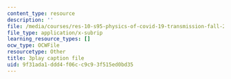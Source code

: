 ```yaml
---
content_type: resource
description: ''
file: /media/courses/res-10-s95-physics-of-covid-19-transmission-fall-2020/9f31ada1ddd4f06cc9c93f515ed0bd35_NXquyoAX1_M.srt
file_type: application/x-subrip
learning_resource_types: []
ocw_type: OCWFile
resourcetype: Other
title: 3play caption file
uid: 9f31ada1-ddd4-f06c-c9c9-3f515ed0bd35
---
```

